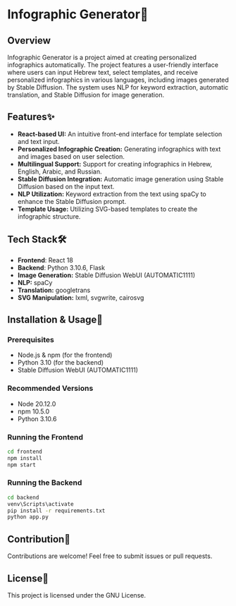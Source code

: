 # Infographic Generator🎨

## Overview
Infographic Generator is a project aimed at creating personalized infographics automatically. The project features a user-friendly interface where users can input Hebrew text, select templates, and receive personalized infographics in various languages, including images generated by Stable Diffusion. The system uses NLP for keyword extraction, automatic translation, and Stable Diffusion for image generation.

## Features✨
- **React-based UI:** An intuitive front-end interface for template selection and text input.
- **Personalized Infographic Creation:** Generating infographics with text and images based on user selection.
- **Multilingual Support:** Support for creating infographics in Hebrew, English, Arabic, and Russian.
- **Stable Diffusion Integration:** Automatic image generation using Stable Diffusion based on the input text.
- **NLP Utilization:** Keyword extraction from the text using spaCy to enhance the Stable Diffusion prompt.
- **Template Usage:** Utilizing SVG-based templates to create the infographic structure.

## Tech Stack🛠️
- **Frontend**: React 18
- **Backend**: Python 3.10.6, Flask
- **Image Generation:** Stable Diffusion WebUI (AUTOMATIC1111)
- **NLP:** spaCy
- **Translation:** googletrans
- **SVG Manipulation:** lxml, svgwrite, cairosvg

## Installation & Usage🚀
### Prerequisites
- Node.js & npm (for the frontend)
- Python 3.10 (for the backend)
- Stable Diffusion WebUI (AUTOMATIC1111)
### Recommended Versions
- Node 20.12.0
- npm 10.5.0
- Python 3.10.6

### Running the Frontend
```sh
cd frontend
npm install
npm start
```

### Running the Backend
```sh
cd backend
venv\Scripts\activate
pip install -r requirements.txt
python app.py
```

## Contribution🤝
Contributions are welcome! Feel free to submit issues or pull requests.

## License📄
This project is licensed under the GNU License.

